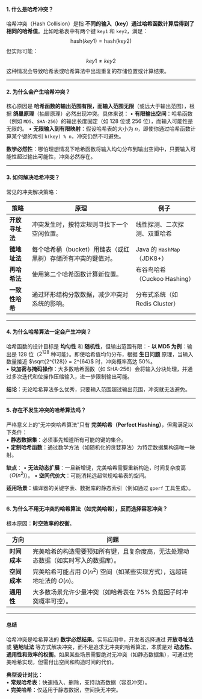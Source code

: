 #### 1. **什么是哈希冲突？**
哈希冲突（Hash Collision）是指 **不同的输入（key）通过哈希函数计算后得到了相同的哈希值**。比如哈希表中有两个键 `key1` 和 `key2`，满足：
$$
\text{hash}(key1) = \text{hash}(key2)
$$
但实际可能：
$$
key1 \neq key2
$$
这种情况会导致哈希表或哈希算法中出现重复的存储位置或计算结果。

---

#### 2. **为什么会产生哈希冲突？**
核心原因是 **哈希函数的输出范围有限，而输入范围无限**（或远大于输出范围），根据 **鸽巢原理**（抽屉原理）必然出现冲突。具体来说：
• **有限输出空间**：哈希函数（例如 `MD5`、`SHA-256`）的输出长度固定（如 128 位或 256 位），而输入可能性是无限的。
• **无限输入到有限映射**：假设哈希表的大小为 $n$，即使你通过哈希函数计算某个键的索引 `h(key) % n`，冲突仍然不可避免。
  
**数学必然性**：哪怕理想情况下哈希函数将输入均匀分布到输出空间中，只要输入可能性超过输出可能性，冲突必然存在。

---

#### 3. **如何解决哈希冲突？**
常见的冲突解决策略：

| **策略**          | **原理**                                                                 | **例子**                     |
|-------------------|-------------------------------------------------------------------------|------------------------------|
| **开放寻址法**      | 冲突发生时，按特定规则寻找下一个空闲位置。                               | 线性探测、二次探测、双重哈希   |
| **链地址法**        | 每个哈希桶（bucket）用链表（或红黑树）存储所有冲突的键值对。              | Java 的 `HashMap`（JDK8+）    |
| **再哈希法**        | 使用第二个哈希函数计算新位置。                                           | 布谷鸟哈希（Cuckoo Hashing）  |
| **一致性哈希**      | 通过环形结构分散数据，减少冲突对系统的影响。                              | 分布式系统（如 Redis Cluster）|

---

#### 4. **为什么哈希算法一定会产生冲突？**
哈希函数的设计目标是 **均匀性** 和 **随机性**，但输出范围有限：- **以 MD5 为例**：输出是 128 位（$2^{128}$ 种可能）。即使哈希值均匀分布，根据 **生日问题** 原理，当输入数量接近 $\sqrt{2^{128}} = 2^{64}$ 时，冲突概率高达 50%。  
• **块加密与掩码操作**：大多数哈希函数（如 SHA-256）会将输入分块处理，并通过多次迭代和位操作压缩输入，进一步限制输出可能。

**结论**：无论哈希算法多么优秀，只要输入范围超过输出范围，冲突就无法避免。

---

#### 5. **存在不发生冲突的哈希算法吗？**
严格意义上的“无冲突哈希算法”只有 **完美哈希（Perfect Hashing）**，但需满足以下条件：  
• **静态数据集**：必须事先知道所有可能的键的集合。  
• **定制哈希函数**：通过数学方法（如随机化的贪婪算法）为特定数据集构造唯一映射。  

**缺点**：
• **无法动态扩展**：一旦新增键，完美哈希需要重新构造，时间复杂度高（$O(n^2)$）。
• **空间代价大**：可能消耗远超常规哈希表的空间。

**适用场景**：编译器的关键字表、数据库的静态索引（例如通过 `gperf` 工具生成）。

---

#### 6. **为什么不用无冲突的哈希算法（如完美哈希），反而选择容忍冲突？**
根本原因：**时空效率的权衡**。

| **方向**         | **问题**                                                                 |
|------------------|-------------------------------------------------------------------------|
| **时间成本**      | 完美哈希的构造需要预知所有键，且复杂度高，无法处理动态数据（如实时写入的数据库）。 |
| **空间成本**      | 完美哈希可能占用 $O(n^2)$ 空间（如某些实现方式），远超链地址法的 $O(n)$。       |
| **通用性**        | 大多数场景允许少量冲突（如哈希表在 75% 负载因子时冲突概率可控）。                 |

---

#### 总结
哈希冲突是哈希算法的 **数学必然结果**。实际应用中，开发者选择通过 **开放寻址法** 或 **链地址法** 等方式解决冲突，而不是追求无冲突的哈希算法，本质是对 **动态性、通用性和效率的权衡**。如果某些场景需要绝对无冲突（如静态数据集），可通过完美哈希实现，但需付出空间和构造时间的代价。

**典型设计对比**：  
• **常规哈希表**：快速插入、删除，支持动态数据（容忍冲突）。  
• **完美哈希**：仅适用于静态数据，空间换无冲突。